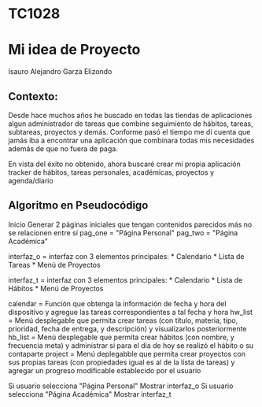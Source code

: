 # TC1028
# Mi idea de Proyecto
Isauro Alejandro Garza Elizondo

## **Contexto**:
Desde hace muchos años he buscado en todas las tiendas de aplicaciones algun administrador de tareas que combine seguimiento de hábitos, tareas, subtareas, proyectos y demás.
Conforme pasó el tiempo me dí cuenta que jamás iba a encontrar una aplicación que combinara todas mis necesidades además de que no fuera de paga.

En vista del éxito no obtenido, ahora buscaré crear mi propia aplicación tracker de hábitos, tareas personales, académicas, proyectos y agenda/diario

## **Algoritmo en Pseudocódigo**
Inicio
Generar 2 páginas iniciales que tengan contenidos parecidos más no se relacionen entre sí
pag_one = "Página Personal"
pag_two = "Página Académica"

interfaz_o = interfaz con 3 elementos principales:
                * Calendario
                * Lista de Tareas
                * Menú de Proyectos

interfaz_t = interfaz con 3 elementos principales:
                * Calendario
                * Lista de Hábitos
                * Menú de Proyectos

calendar = Función que obtenga la información de fecha y hora del dispositivo y agregue las tareas correspondientes a tal fecha y hora
hw_list = Menú desplegable que permita crear tareas (con título, materia, tipo, prioridad, fecha de entrega, y descripción) y visualizarlos posteriormente
hb_list = Menú desplegable que permita crear hábitos (con nombre, y frecuencia meta) y administrar si para el dia de hoy se realizó el hábito o su contaparte
project = Menú deplegabble que permita crear proyectos con sus propias tareas (con propiedades igual es al de la lista de tareas) y agregar un progreso modificable establecido por el usuario

Si usuario selecciona "Página Personal"
  Mostrar interfaz_o
Si usuario selecciona "Página Académica"
  Mostrar interfaz_t

